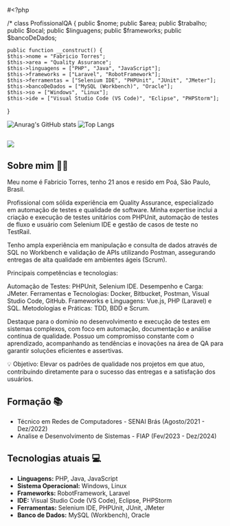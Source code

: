 #<?php

/*
class ProfissionalQA {
    public $nome;
    public $area;
    public $trabalho;
    public $local;
    public $linguagens;
    public $frameworks;
    public $bancoDeDados;

    public function __construct() {
    $this->nome = "Fabricio Torres";
    $this->area = "Quality Assurance";
    $this->linguagens = ["PHP", "Java", "JavaScript"];
    $this->frameworks = ["Laravel", "RobotFramework"];
    $this->ferramentas = ["Selenium IDE", "PHPUnit", "JUnit", "JMeter"];
    $this->bancoDeDados = ["MySQL (Workbench)", "Oracle"];
    $this->so = ["Windows", "Linux"];
    $this->ide = ["Visual Studio Code (VS Code)", "Eclipse", "PHPStorm"];
}


  ![Anurag's GitHub stats](https://github-readme-stats.vercel.app/api?username=Fabs0602&show_icons=true&theme=dark)
  ![Top Langs](https://github-readme-stats.vercel.app/api/top-langs/?username=Fabs0602&layout=compact&bg_color=000000&text_color=ffffff)
  ##
  
  <div>
  <a href="https://br.linkedin.com/in/fabricio-torres-a96374173" target="_blank"><img src="https://img.shields.io/badge/-LinkedIn-%230077B5?style=for-the-badge&logo=linkedin&logoColor=white" target="_blank"></a>
  </div>

<h2>Sobre mim 👩‍💻</h2>
<p>Meu nome é Fabricio Torres, tenho 21 anos e resido em Poá, São Paulo, Brasil.</p>
<p>Profissional com sólida experiência em Quality Assurance, especializado em automação de testes e qualidade de software. Minha expertise inclui a criação e execução de testes unitários com PHPUnit, automação de testes de fluxo e usuário com Selenium IDE e gestão de casos de teste no TestRail.

Tenho ampla experiência em manipulação e consulta de dados através de SQL no Workbench e validação de APIs utilizando Postman, assegurando entregas de alta qualidade em ambientes ágeis (Scrum).

Principais competências e tecnologias:

Automação de Testes: PHPUnit, Selenium IDE.
Desempenho e Carga: JMeter.
Ferramentas e Tecnologias: Docker, Bitbucket, Postman, Visual Studio Code, GitHub.
Frameworks e Linguagens: Vue.js, PHP (Laravel) e SQL.
Metodologias e Práticas: TDD, BDD e Scrum.

Destaque para o domínio no desenvolvimento e execução de testes em sistemas complexos, com foco em automação, documentação e análise contínua de qualidade. Possuo um compromisso constante com o aprendizado, acompanhando as tendências e inovações na área de QA para garantir soluções eficientes e assertivas.

💡 Objetivo: Elevar os padrões de qualidade nos projetos em que atuo, contribuindo diretamente para o sucesso das entregas e a satisfação dos usuários.</p>

<h2>Formação 📚</h2>
<ul>
  <li>Técnico em Redes de Computadores - SENAI Brás (Agosto/2021 - Dez/2022)</li>
  <li>Analise e Desenvolvimento de Sistemas - FIAP (Fev/2023 - Dez/2024)</li>
</ul>

<h2>Tecnologias atuais 💻</h2>
<ul>
  <li><strong>Linguagens:</strong> PHP, Java, JavaScript</li>
  <li><strong>Sistema Operacional:</strong> Windows, Linux</li>
  <li><strong>Frameworks:</strong> RobotFramework, Laravel</li>
  <li><strong>IDE:</strong> Visual Studio Code (VS Code), Eclipse, PHPStorm</li>
  <li><strong>Ferramentas:</strong> Selenium IDE, PHPUnit, JUnit, JMeter</li>
  <li><strong>Banco de Dados:</strong> MySQL (Workbench), Oracle</li>
</ul>
